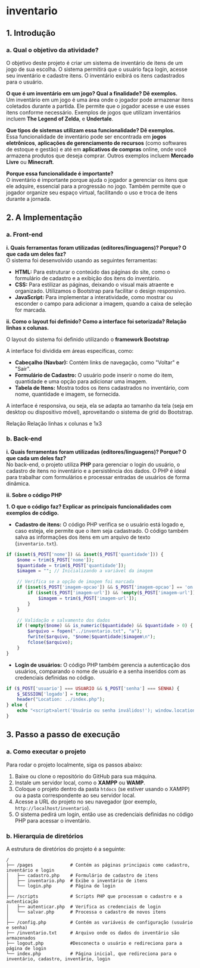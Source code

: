 # inventario

## 1. Introdução

### a. Qual o objetivo da atividade?
O objetivo deste projeto é criar um sistema de inventário de itens de um jogo de sua escolha. O sistema permitirá que o usuário faça login, acesse seu inventário e cadastre itens. O inventário exibirá os itens cadastrados para o usuário.

**O que é um inventário em um jogo? Qual a finalidade? Dê exemplos.**  
Um inventário em um jogo é uma área onde o jogador pode armazenar itens coletados durante a partida. Ele permite que o jogador acesse e use esses itens conforme necessário. Exemplos de jogos que utilizam inventários incluem **The Legend of Zelda**, e **Undertale**.

**Que tipos de sistemas utilizam essa funcionalidade? Dê exemplos.**  
Essa funcionalidade de inventário pode ser encontrada em **jogos eletrônicos**, **aplicações de gerenciamento de recursos** (como softwares de estoque e gestão) e até em **aplicativos de compras** online, onde você armazena produtos que deseja comprar. Outros exemplos incluem **Mercado Livre** ou **Minecraft**.

**Porque essa funcionalidade é importante?**  
O inventário é importante porque ajuda o jogador a gerenciar os itens que ele adquire, essencial para a progressão no jogo. Também permite que o jogador organize seu espaço virtual, facilitando o uso e troca de itens durante a jornada.

## 2. A Implementação

### a. Front-end

**i. Quais ferramentas foram utilizadas (editores/linguagens)? Porque? O que cada um deles faz?**  
O sistema foi desenvolvido usando as seguintes ferramentas:

- **HTML:** Para estruturar o conteúdo das páginas do site, como o formulário de cadastro e a exibição dos itens do inventário.
- **CSS:** Para estilizar as páginas, deixando o visual mais atraente e organizado. Utilizamos o Bootstrap para facilitar o design responsivo.
- **JavaScript:** Para implementar a interatividade, como mostrar ou esconder o campo para adicionar a imagem, quando a caixa de seleção for marcada.

**ii. Como o layout foi definido? Como a interface foi setorizada? Relação linhas x colunas.**  

O layout do sistema foi definido utilizando o **framework Bootstrap**

A interface foi dividida em áreas específicas, como:

- **Cabeçalho (Navbar):** Contém links de navegação, como "Voltar" e "Sair".
- **Formulário de Cadastro:** O usuário pode inserir o nome do item, quantidade e uma opção para adicionar uma imagem.
- **Tabela de Itens:** Mostra todos os itens cadastrados no inventário, com nome, quantidade e imagem, se fornecida.

A interface é responsiva, ou seja, ela se adapta ao tamanho da tela (seja em desktop ou dispositivo móvel), aproveitando o sistema de grid do Bootstrap.

Relação Relação linhas x colunas e 1x3 

### b. Back-end

**i. Quais ferramentas foram utilizadas (editores/linguagens)? Porque? O que cada um deles faz?**  
No back-end, o projeto utiliza **PHP** para gerenciar o login do usuário, o cadastro de itens no inventário e a persistência dos dados. O PHP é ideal para trabalhar com formulários e processar entradas de usuários de forma dinâmica.

**ii. Sobre o código PHP**

**1. O que o código faz? Explicar as principais funcionalidades com exemplos de código.**

- **Cadastro de itens:** O código PHP verifica se o usuário está logado e, caso esteja, ele permite que o item seja cadastrado. O código também salva as informações dos itens em um arquivo de texto (`inventario.txt`). 
```php
if (isset($_POST['nome']) && isset($_POST['quantidade'])) {
    $nome = trim($_POST['nome']);
    $quantidade = trim($_POST['quantidade']);
    $imagem = ""; // Inicializando a variável da imagem

    // Verifica se a opção de imagem foi marcada
    if (isset($_POST['imagem-opcao']) && $_POST['imagem-opcao'] == 'on') {
        if (isset($_POST['imagem-url']) && !empty($_POST['imagem-url'])) {
            $imagem = trim($_POST['imagem-url']);
        }
    }

    // Validação e salvamento dos dados
    if (!empty($nome) && is_numeric($quantidade) && $quantidade > 0) {
        $arquivo = fopen("../inventario.txt", "a");
        fwrite($arquivo, "$nome|$quantidade|$imagem\n"); 
        fclose($arquivo);
    }
}
```

- **Login de usuários:** O código PHP também gerencia a autenticação dos usuários, comparando o nome de usuário e a senha inseridos com as credenciais definidas no código.
```php
if ($_POST['usuario'] === USUARIO && $_POST['senha'] === SENHA) {
    $_SESSION['logado'] = true;
    header("Location: ../index.php");
} else {
    echo "<script>alert('Usuário ou senha inválidos!'); window.location.href='../login.php';</script>";
}
```

## 3. Passo a passo de execução

### a. Como executar o projeto

Para rodar o projeto localmente, siga os passos abaixo:

1. Baixe ou clone o repositório do GitHub para sua máquina.
2. Instale um servidor local, como o **XAMPP** ou **WAMP**.
3. Coloque o projeto dentro da pasta `htdocs` (se estiver usando o XAMPP) ou a pasta correspondente ao seu servidor local.
4. Acesse a URL do projeto no seu navegador (por exemplo, `http://localhost/inventario`).
5. O sistema pedirá um login, então use as credenciais definidas no código PHP para acessar o inventário.

### b. Hierarquia de diretórios

A estrutura de diretórios do projeto é a seguinte:

```
/
├── /pages              # Contém as páginas principais como cadastro, inventário e login
│   ├── cadastro.php    # Formulário de cadastro de itens
│   ├── inventario.php  # Exibe o inventário de itens
│   └── login.php       # Página de login
│
├── /scripts            # Scripts PHP que processam o cadastro e a autenticação
│   ├── autenticar.php  # Verifica as credenciais de login
│   └── salvar.php      # Processa o cadastro de novos itens
│
├── /config.php         # Contém as variáveis de configuração (usuário e senha)
├── /inventario.txt     # Arquivo onde os dados do inventário são armazenados
├── logout.php          #Desconecta o usuário e redireciona para a página de login
└── index.php           # Página inicial, que redireciona para o inventário, cadastro, inventário, login
```
